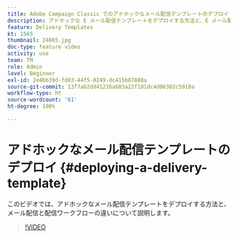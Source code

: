 ```yaml
---
title: Adobe Campaign Classic でのアドホックなメール配信テンプレートのデプロイ
description: アドホックな E メール配信テンプレートをデプロイする方法と、E メール配信と配信ワークフローの違いについて説明します。
feature: Delivery Templates
kt: 1565
thumbnail: 24065.jpg
doc-type: feature video
activity: use
team: TM
role: Admin
level: Beginner
exl-id: 2e4bb39d-fd03-44f5-8249-dc415b87808a
source-git-commit: 13f7ab2dd41216a603a22f181dc4d06302c5918a
workflow-type: ht
source-wordcount: '61'
ht-degree: 100%

---
```


# アドホックなメール配信テンプレートのデプロイ {#deploying-a-delivery-template}

このビデオでは、アドホックなメール配信テンプレートをデプロイする方法と、メール配信と配信ワークフローの違いについて説明します。

>[!VIDEO](https://video.tv.adobe.com/v/24065?quality=12&learn=on)

